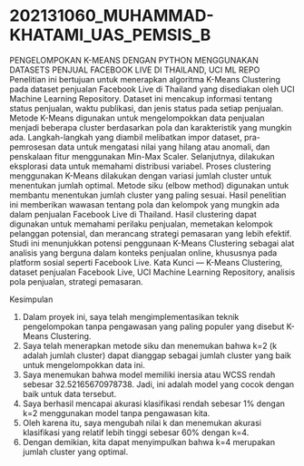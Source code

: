 # 202131060_MUHAMMAD-KHATAMI_UAS_PEMSIS_B

PENGELOMPOKAN K-MEANS DENGAN PYTHON MENGGUNAKAN DATASETS PENJUAL FACEBOOK LIVE DI THAILAND, UCI ML REPO
Penelitian ini bertujuan untuk menerapkan algoritma K-Means Clustering pada dataset penjualan Facebook Live di Thailand yang disediakan oleh UCI Machine Learning Repository. Dataset ini mencakup informasi tentang status penjualan, waktu publikasi, dan jenis status pada setiap penjualan. Metode K-Means digunakan untuk mengelompokkan data penjualan menjadi beberapa cluster berdasarkan pola dan karakteristik yang mungkin ada. Langkah-langkah yang diambil melibatkan impor dataset, pra-pemrosesan data untuk mengatasi nilai yang hilang atau anomali, dan penskalaan fitur menggunakan Min-Max Scaler. Selanjutnya, dilakukan eksplorasi data untuk memahami distribusi variabel. Proses clustering menggunakan K-Means dilakukan dengan variasi jumlah cluster untuk menentukan jumlah optimal. Metode siku (elbow method) digunakan untuk membantu menentukan jumlah cluster yang paling sesuai. Hasil penelitian ini memberikan wawasan tentang pola dan kelompok yang mungkin ada dalam penjualan Facebook Live di Thailand. Hasil clustering dapat digunakan untuk memahami perilaku penjualan, memetakan kelompok pelanggan potensial, dan merancang strategi pemasaran yang lebih efektif. Studi ini menunjukkan potensi penggunaan K-Means Clustering sebagai alat analisis yang berguna dalam konteks penjualan online, khususnya pada platform sosial seperti Facebook Live.
Kata Kunci — K-Means Clustering, dataset penjualan Facebook Live, UCI Machine Learning Repository, analisis pola penjualan, strategi pemasaran.

Kesimpulan
1.	Dalam proyek ini, saya telah mengimplementasikan teknik pengelompokan tanpa pengawasan yang paling populer yang disebut K-Means Clustering.
2.	Saya telah menerapkan metode siku dan menemukan bahwa k=2 (k adalah jumlah cluster) dapat dianggap sebagai jumlah cluster yang baik untuk mengelompokkan data ini.
3.	Saya menemukan bahwa model memiliki inersia atau WCSS rendah sebesar 32.52165670978738. Jadi, ini adalah model yang cocok dengan baik untuk data tersebut.
4.	Saya berhasil mencapai akurasi klasifikasi rendah sebesar 1% dengan k=2 menggunakan model tanpa pengawasan kita.
5.	Oleh karena itu, saya mengubah nilai k dan menemukan akurasi klasifikasi yang relatif lebih tinggi sebesar 60% dengan k=4.
6.	Dengan demikian, kita dapat menyimpulkan bahwa k=4 merupakan jumlah cluster yang optimal.
